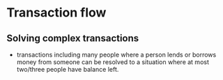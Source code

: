 # Transaction flow

## Solving complex transactions

* transactions including many people where a person lends or borrows money from someone can be resolved to a situation where at most two/three people have balance left.